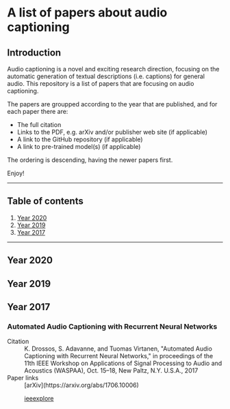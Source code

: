 # A list of papers about audio captioning

## Introduction 

Audio captioning is a novel and exciting research direction, 
focusing on the automatic generation of textual descriptions
(i.e. captions) for general audio. This repository is a list
of papers that are focusing on audio captioning. 

The papers are groupped according to the year that are published,
and for each paper there are: 

* The full citation
* Links to the PDF, e.g. arXiv and/or publisher web site (if applicable)
* A link to the GitHub repository (if applicable)
* A link to pre-trained model(s) (if applicable)

The ordering is descending, having the newer papers first. 

Enjoy! 

----

## Table of contents

1. [Year 2020](#year-2020)
1. [Year 2019](#year-2019)
1. [Year 2017](#year-2017)

----

## Year 2020

## Year 2019

## Year 2017

### Automated Audio Captioning with Recurrent Neural Networks


<dl>
  <dt>Citation</dt>
  <dd>K. Drossos, S. Adavanne, and Tuomas Virtanen, "Automated
  Audio Captioning with Recurrent Neural Networks," in proceedings
  of the 11th IEEE Workshop on Applications of Signal Processing to
  Audio and Acoustics (WASPAA), Oct. 15–18, New Paltz, N.Y. U.S.A.,
  2017</dd>

  <dt>Paper links</dt>
  <dd>
  [arXiv](https://arxiv.org/abs/1706.10006)

  [ieeexplore](https://ieeexplore.ieee.org/document/8170058)
  </dd>
</dl>


